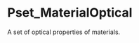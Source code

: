 # Pset_MaterialOptical

A set of optical properties of materials.
<!-- end of short definition -->

